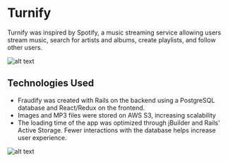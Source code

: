 # Turnify

Turnify was inspired by Spotify, a music streaming service allowing users stream music, search for artists and albums, create playlists, and follow other users.

![alt text](https://i.ibb.co/HBdMKRB/Screen-Shot-2019-06-27-at-11-04-17-AM-2.png)


 ## Technologies Used
 * Fraudify was created with Rails on the backend using a PostgreSQL database and React/Redux on the frontend.
 * Images and MP3 files were stored on AWS S3, increasing scalability
 * The loading time of the app was optimized through jBuilder and Rails' Active Storage. Fewer interactions with the database     helps increase user experience.
 
 ![alt text](https://i.ibb.co/zZkdQz5/Screen-Shot-2019-07-05-at-12-43-53-PM.png)
